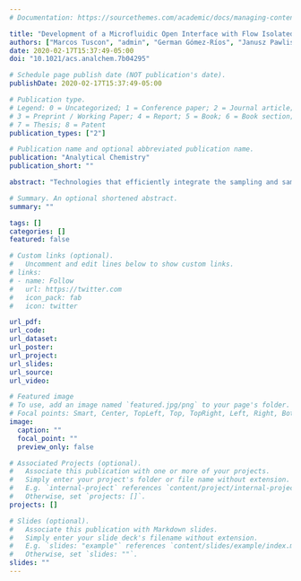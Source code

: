 ```yaml
---
# Documentation: https://sourcethemes.com/academic/docs/managing-content/

title: "Development of a Microfluidic Open Interface with Flow Isolated Desorption Volume for the Direct Coupling of SPME Devices to Mass Spectrometry"
authors: ["Marcos Tuscon", "admin", "German Gómez-Ríos", "Janusz Pawliszyn"]
date: 2020-02-17T15:37:49-05:00
doi: "10.1021/acs.analchem.7b04295"

# Schedule page publish date (NOT publication's date).
publishDate: 2020-02-17T15:37:49-05:00

# Publication type.
# Legend: 0 = Uncategorized; 1 = Conference paper; 2 = Journal article;
# 3 = Preprint / Working Paper; 4 = Report; 5 = Book; 6 = Book section;
# 7 = Thesis; 8 = Patent
publication_types: ["2"]

# Publication name and optional abbreviated publication name.
publication: "Analytical Chemistry"
publication_short: ""

abstract: "Technologies that efficiently integrate the sampling and sample preparation steps with direct introduction to mass spectrometry (MS), providing simple and sensitive analytical workflows as well as capabilities for automation, can generate a great impact in a vast variety of fields, such as in clinical, environmental, and food-science applications. In this study, a novel approach that facilitates direct coupling of Bio-SPME devices to MS using a microfluidic design is presented. This technology, named microfluidic open interface (MOI), which operates under the concept of flow-isolated desorption volume, consists of an open-to-ambient desorption chamber (V ≤ 7 μL) connected to an ionization source. Subsequently, compounds of interest are transported to the ionization source by means of the self-aspiration process intrinsic of these interfaces. Thus, any ionization technology that provides a reliable and constant suction, such as electrospray ionization (ESI), atmospheric-pressure chemical ionization (APCI), or inductively coupled plasma ionization (ICP), can be hyphenated to MOI. Using this setup, the desorption chamber is used to release target compounds from the coating, while the isolation of the flow enables the ionization source to be continuously fed with solvent, all without the necessity of employment of additional valves. As a proof of concept, the design was applied to an ESI-MS/MS system for experimental validation. Furthermore, numerical simulations were undertaken to provide a detailed understanding of the fluid flow pattern inside the interface, then used to optimize the system for better efficiency. The analytical workflow of the developed Bio-SPME-MOI-MS setup consists of the direct immersion of SPME fibers into the matrix to extract/enrich analytes of interest within a short period of time, followed by a rinsing step with water to remove potentially adhering proteins, salts, and/or other interfering compounds. Next, the fiber is inserted into the MOI for desorption of compounds of interest. Finally, the volume contained in the chamber is drained and moved toward the electrospray needle for ionization and direct introduction to MS. Aiming to validate the technology, the fast determination of selected immunosuppressive drugs (e.g., tacrolimus, cyclosporine, sirolimus, and everolimus) from 100 μL of whole blood was assessed. Limits of quantitation in the subppb range were obtained for all studied compounds. Good linearity (r2 ≥ 0.99) and excellent precision, with (8%) and without (14%) internal standard correction, were attained."

# Summary. An optional shortened abstract.
summary: ""

tags: []
categories: []
featured: false

# Custom links (optional).
#   Uncomment and edit lines below to show custom links.
# links:
# - name: Follow
#   url: https://twitter.com
#   icon_pack: fab
#   icon: twitter

url_pdf:
url_code:
url_dataset:
url_poster:
url_project:
url_slides:
url_source:
url_video:

# Featured image
# To use, add an image named `featured.jpg/png` to your page's folder. 
# Focal points: Smart, Center, TopLeft, Top, TopRight, Left, Right, BottomLeft, Bottom, BottomRight.
image:
  caption: ""
  focal_point: ""
  preview_only: false

# Associated Projects (optional).
#   Associate this publication with one or more of your projects.
#   Simply enter your project's folder or file name without extension.
#   E.g. `internal-project` references `content/project/internal-project/index.md`.
#   Otherwise, set `projects: []`.
projects: []

# Slides (optional).
#   Associate this publication with Markdown slides.
#   Simply enter your slide deck's filename without extension.
#   E.g. `slides: "example"` references `content/slides/example/index.md`.
#   Otherwise, set `slides: ""`.
slides: ""
---
```

